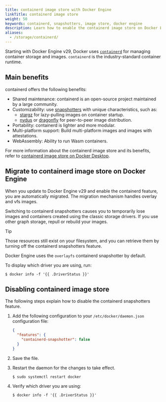 ```yaml
---
title: containerd image store with Docker Engine
linkTitle: containerd image store
weight: 50
keywords: containerd, snapshotters, image store, docker engine
description: Learn how to enable the containerd image store on Docker Engine
aliases:
  - /storage/containerd/
---
```


Starting with Docker Engine v29, Docker uses [`containerd`](https://containerd.io/)
for managing container storage and images. `containerd` is the industry-standard container runtime.

## Main benefits

containerd offers the following benefits:

- Shared maintenance: containerd is an open-source project maintained by a large community.
- Customizability: use [snapshotters](snapshotters.md)
  with unique characteristics, such as:
  - [stargz](https://github.com/containerd/stargz-snapshotter) for lazy-pulling images on container
  startup.
  - [nydus](https://github.com/containerd/nydus-snapshotter) or [dragonfly](https://github.com/dragonflyoss/nydus) for peer-to-peer image distribution.
- Portability: containerd is lighter and more modular.
- Multi-platform support: Build multi-platform images and images with attestations.
- WebAssembly: Ability to run Wasm containers.

For more information about the containerd image store and its benefits, refer to
[containerd image store on Docker Desktop](/manuals/desktop/features/containerd.md).

## Migrate to containerd image store on Docker Engine

When you update to Docker Engine v29 and enable the containerd feature, you are
automatically migrated. The migration mechanism handles overlay and vfs images.

Switching to containerd snapshotters causes you to temporarily lose images and
containers created using the classic storage drivers. If you use other graph storage, repull or rebuild your images.

> [!TIP]
> Those resources still exist on your filesystem, and you can retrieve them by
> turning off the containerd snapshotters feature.

Docker Engine uses the `overlayfs` containerd snapshotter by default.

To display which driver you are using, run:

```console
$ docker info -f '{{ .DriverStatus }}'
```

## Disabling containerd image store

The following steps explain how to disable the containerd snapshotters feature.

1. Add the following configuration to your `/etc/docker/daemon.json`
   configuration file:

   ```json
   {
     "features": {
       "containerd-snapshotter": false
     }
   }
   ```

2. Save the file.

3. Restart the daemon for the changes to take effect.

   ```console
   $ sudo systemctl restart docker
   ```

4. Verify which driver you are using:

   ```console
   $ docker info -f '{{ .DriverStatus }}'
   ```
